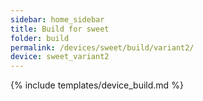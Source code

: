 ```yaml
---
sidebar: home_sidebar
title: Build for sweet
folder: build
permalink: /devices/sweet/build/variant2/
device: sweet_variant2
---
```

{% include templates/device_build.md %}
